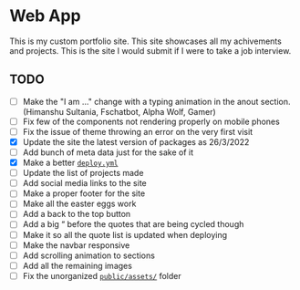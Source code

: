 # Web App

This is my custom portfolio site. This site showcases all my achivements and projects. This is the site I would submit if I were to take a job interview.

## TODO

- [ ] Make the "I am ..." change with a typing animation in the anout section. (Himanshu Sultania, Fschatbot, Alpha Wolf, Gamer)
- [ ] Fix few of the components not rendering properly on mobile phones
- [ ] Fix the issue of theme throwing an error on the very first visit
- [x] Update the site the latest version of packages as 26/3/2022
- [ ] Add bunch of meta data just for the sake of it
- [x] Make a better [`deploy.yml`](.github/workflows/deploy.yml)
- [ ] Update the list of projects made
- [ ] Add social media links to the site
- [ ] Make a proper footer for the site
- [ ] Make all the easter eggs work
- [ ] Add a back to the top button
- [ ] Add a big “ before the quotes that are being cycled though
- [ ] Make it so all the quote list is updated when deploying
- [ ] Make the navbar responsive
- [ ] Add scrolling animation to sections
- [ ] Add all the remaining images
- [ ] Fix the unorganized [`public/assets/`](public/assets/) folder
